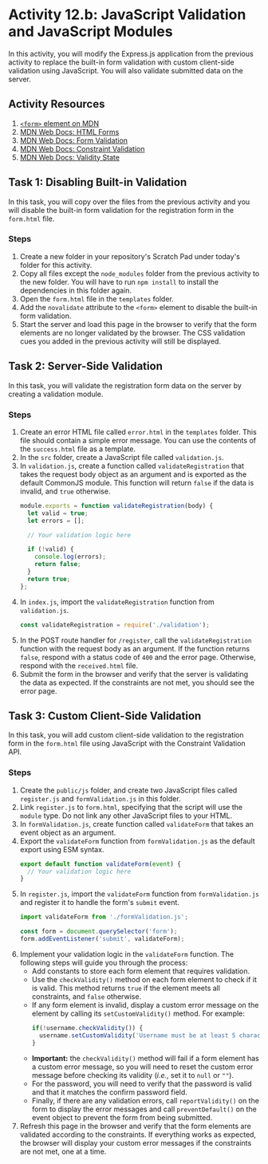 # Activity 12.b: JavaScript Validation and JavaScript Modules

In this activity, you will modify the Express.js application from the previous activity to replace the built-in form validation with custom client-side validation using JavaScript. You will also validate submitted data on the server.

## Activity Resources

1. [`<form>` element on MDN](https://developer.mozilla.org/en-US/docs/Web/HTML/Element/form)
2. [MDN Web Docs: HTML Forms](https://developer.mozilla.org/en-US/docs/Learn/Forms)
3. [MDN Web Docs: Form Validation](https://developer.mozilla.org/en-US/docs/Learn/Forms/Form_validation)
4. [MDN Web Docs: Constraint Validation](https://developer.mozilla.org/en-US/docs/Web/Guide/HTML/HTML5/Constraint_validation)
5. [MDN Web Docs: Validity State](https://developer.mozilla.org/en-US/docs/Web/API/ValidityState)

## Task 1: Disabling Built-in Validation

In this task, you will copy over the files from the previous activity and you will disable the built-in form validation for the registration form in the `form.html` file.

### Steps

1. Create a new folder in your repository's Scratch Pad under today's folder for this activity.
2. Copy all files except the `node_modules` folder from the previous activity to the new folder. You will have to run `npm install` to install the dependencies in this folder again.
3. Open the `form.html` file in the `templates` folder.
4. Add the `novalidate` attribute to the `<form>` element to disable the built-in form validation.
5. Start the server and load this page in the browser to verify that the form elements are no longer validated by the browser. The CSS validation cues you added in the previous activity will still be displayed.

## Task 2: Server-Side Validation

In this task, you will validate the registration form data on the server by creating a validation module.

### Steps

1. Create an error HTML file called `error.html` in the `templates` folder. This file should contain a simple error message. You can use the contents of the `success.html` file as a template.
2. In the `src` folder, create a JavaScript file called `validation.js`.
3. In `validation.js`, create a function called `validateRegistration` that takes the request body object as an argument and is exported as the default CommonJS module. This function will return `false` if the data is invalid, and `true` otherwise.
    ```js	
    module.exports = function validateRegistration(body) {
      let valid = true;
      let errors = [];

      // Your validation logic here

      if (!valid) {
        console.log(errors);
        return false;
      }
      return true;
    };
    ```
4. In `index.js`, import the `validateRegistration` function from `validation.js`.
    ```js
    const validateRegistration = require('./validation');
    ```
5. In the POST route handler for `/register`, call the `validateRegistration` function with the request body as an argument. If the function returns `false`, respond with a status code of `400` and the error page. Otherwise, respond with the `received.html` file.
6. Submit the form in the browser and verify that the server is validating the data as expected. If the constraints are not met, you should see the error page.

## Task 3: Custom Client-Side Validation

In this task, you will add custom client-side validation to the registration form in the `form.html` file using JavaScript with the Constraint Validation API.

### Steps

1. Create the `public/js` folder, and create two JavaScript files called `register.js` and `formValidation.js` in this folder.
2. Link `register.js` to `form.html`, specifying that the script will use the `module` type. Do not link any other JavaScript files to your HTML.
3. In `formValidation.js`, create function called `validateForm` that takes an event object as an argument.
4. Export the `validateForm` function from `formValidation.js` as the default export using ESM syntax.
    ```js	
    export default function validateForm(event) {
      // Your validation logic here
    }
    ```
5. In `register.js`, import the `validateForm` function from `formValidation.js` and register it to handle the form's `submit` event.
    ```js	
    import validateForm from './formValidation.js';

    const form = document.querySelector('form');
    form.addEventListener('submit', validateForm);
    ```
6. Implement your validation logic in the `validateForm` function. The following steps will guide you through the process:
   * Add constants to store each form element that requires validation.
   * Use the `checkValidity()` method on each form element to check if it is valid. This method returns `true` if the element meets all constraints, and `false` otherwise.
   * If any form element is invalid, display a custom error message on the element by calling its `setCustomValidity()` method. For example:
      ```js
      if(!username.checkValidity()) {
        username.setCustomValidity('Username must be at least 5 characters long and consist of lowercase letters only.');
      }
      ```
   * **Important:** the `checkValidity()` method will fail if a form element has a custom error message, so you will need to reset the custom error message before checking its validity (*i.e.*, set it to `null` or `""`).
   * For the password, you will need to verify that the password is valid and that it matches the confirm password field.
   * Finally, if there are any validation errors, call `reportValidity()` on the form to display the error messages and call `preventDefault()` on the event object to prevent the form from being submitted.
7. Refresh this page in the browser and verify that the form elements are validated according to the constraints. If everything works as expected, the browser will display your custom error messages if the constraints are not met, one at a time.
